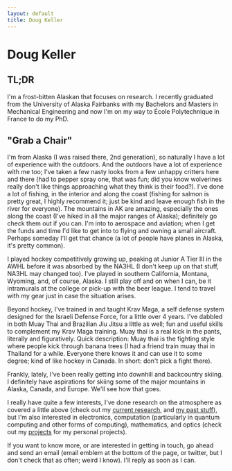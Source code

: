 ```yaml
---
layout: default
title: Doug Keller
---
```


# Doug Keller

## TL;DR

I'm a frost-bitten Alaskan that focuses on research. I recently graduated from the University of Alaska Fairbanks with my Bachelors and Masters in Mechanical Engineering and now I'm on my way to École Polytechnique in France to do my PhD.

## "Grab a Chair"

I'm from Alaska (I was raised there, 2nd generation), so naturally I have a lot of experience with the outdoors. And the outdoors have a lot of experience with me too; I've taken a few nasty looks from a few unhappy critters here and there (had to pepper spray one, that was fun; did you know wolverines really don't like things approaching what they think is their food?). I've done a lot of fishing, in the interior and along the coast (fishing for salmon is pretty great, I highly recommend it; just be kind and leave enough fish in the river for everyone). The mountains in AK are amazing, especially the ones along the coast (I've hiked in all the major ranges of Alaska); definitely go check them out if you can. I'm into to aerospace and aviation; when I get the funds and time I'd like to get into to flying and owning a small aircraft. Perhaps someday I'll get that chance (a lot of people have planes in Alaska, it's pretty common).

I played hockey competitively growing up, peaking at Junior A Tier III in the AWHL before it was absorbed by the NA3HL (I don't keep up on that stuff, NA3HL may changed too). I've played in southern California, Montana, Wyoming, and, of course, Alaska. I still play off and on when I can, be it intramurals at the college or pick-up with the beer league. I tend to travel with my gear just in case the situation arises.

Beyond hockey, I've trained in and taught Krav Maga, a self defense system designed for the Israeli Defense Force, for a little over 4 years. I've dabbled in both Muay Thai and Brazilian Jiu Jitsu a little as well; fun and useful skills to complement my Krav Maga training. Muay thai is a real kick in the pants, literally and figuratively. Quick description: Muay thai is the fighting style where people kick through banana trees (I had a friend train muay thai in Thailand for a while. Everyone there knows it and can use it to some degree; kind of like hockey in Canada. In short: don't pick a fight there).

Frankly, lately, I've been really getting into downhill and backcountry skiing. I definitely have aspirations for skiing some of the major mountains in Alaska, Canada, and Europe. We'll see how that goes.

I really have quite a few interests, I've done research on the atmosphere as covered a little above (check out my [current research](research.html), and [my past stuff](aged_research.html)), but I'm also interested in electronics, computation (particularly in quantum computing and other forms of computing), mathematics, and optics (check out my [projects](projects.html) for my personal projects).

If you want to know more, or are interested in getting in touch, go ahead and send an email (email emblem at the bottom of the page, or twitter, but I don't check that as often; weird I know). I'll reply as soon as I can.
